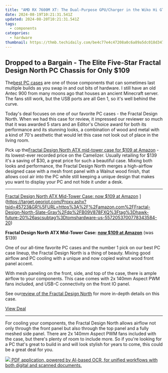 ```yaml
---
title: "AMD RX 7600M XT: The Dual-Purpose GPU/Charger in the Wiko Hi GT Cube, Boasting a Whopping 100W Power Supply"
date: 2024-08-19T10:21:31.541Z
updated: 2024-08-20T10:21:31.541Z
tags:
  - components
categories:
  - hardware
thumbnail: https://thmb.techidaily.com/be4c77e4c47208a0c6a89a5dc018d347b3f89d31378e1f478ed8a82b6ec5c28d.jpg
---
```


## Dropped to a Bargain - The Elite Five-Star Fractal Design North PC Chassis for Only $109

The[best PC cases](https://tools.techidaily.com) are one of those components that can sometimes last multiple builds as you swap in and out bits of hardware. I still have an old Antec 900 from many moons ago that houses an ancient Minecraft server. The fans still work, but the USB ports are all Gen 1, so it's well behind the curve.

 Today's deal focuses on one of our favorite PC cases - the Fractal Design North. When we had this case for review, it impressed our reviewer so much that it was awarded 5 stars and an Editor's Choice award for both its performance and its stunning looks, a combination of wood and metal with a kind of 70's aesthetic that would let this case not look out of place in the living room.

 Pick up the[Fractal Design North ATX mid-tower case for $109 at Amazon](https://target.georiot.com/Proxy.ashx?tsid=45723&GR%5FURL=https%3A%2F%2Famazon.com%2FFractal-Design-North-Slate-Gray%2Fdp%2FB09V878FXQ%3Ftag%3Dhawk-future-20%26ascsubtag%3Dtomshardware-us-6245994441070752999-20) \- its lowest-ever recorded price on the Camelizer. Usually retailing for $139 it's a saving of $30, a great price for such a beautiful case. Mixing both looks and performance, the Fractal Design North merges a high-airflow designed case with a mesh front panel with a Walnut wood finish, that allows cool air into the PC while still keeping a unique design that makes you want to display your PC and not hide it under a desk.

---

[Fractal Design North ATX Mid-Tower Case: now $109 at Amazon](https://cdn.mos.cms.futurecdn.net/k7NBPoZdQqaJgNCNiqemFB-200-100.png "Fractal Design North ATX Mid-Tower Case: now $109 at Amazon") ](https://target.georiot.com/Proxy.ashx?tsid=45723&GR%5FURL=https%3A%2F%2Famazon.com%2FFractal-Design-North-Slate-Gray%2Fdp%2FB09V878FXQ%3Ftag%3Dhawk-future-20%26ascsubtag%3Dtomshardware-us-5572053700778343584-20)

**Fractal Design North ATX Mid-Tower Case:** [**now $109 at Amazon**](https://target.georiot.com/Proxy.ashx?tsid=45723&GR%5FURL=https%3A%2F%2Famazon.com%2FFractal-Design-North-Slate-Gray%2Fdp%2FB09V878FXQ%3Ftag%3Dhawk-future-20%26ascsubtag%3Dtomshardware-us-8630254930455079940-20) (was $139)

 One of our all-time favorite PC cases and the number 1 pick on our best PC case lineup, the Fractal Design North is a thing of beauty. Mixing good airflow and PC cooling with a unique and now copied walnut wood front panel accent.

 With mesh paneling on the front, side, and top of the case, there is ample airflow to your components. This case comes with 2x 140mm Aspect PWM fans included, and USB-C connectivity on the front IO panel.

 See our[review of the Fractal Design North](https://tools.techidaily.com) for more in-depth details on this case.

[View Deal](https://target.georiot.com/Proxy.ashx?tsid=45723&GR%5FURL=https%3A%2F%2Famazon.com%2FFractal-Design-North-Slate-Gray%2Fdp%2FB09V878FXQ%3Ftag%3Dhawk-future-20%26ascsubtag%3Dtomshardware-us-5572053700778343584-20)

---

 For cooling your components, the Fractal Design North allows airflow not only through the front panel but also through the top panel and a fully meshed side panel. There are 2x 140mm Aspect PWM fans included with the case, but there's plenty of room to include more. So if you're looking for a PC that's great to build in and will look stylish for years to come, this could be a great deal for you.

<ins class="adsbygoogle"
     style="display:block"
     data-ad-format="autorelaxed"
     data-ad-client="ca-pub-7571918770474297"
     data-ad-slot="1223367746"></ins>



<ins class="adsbygoogle"
     style="display:block"
     data-ad-client="ca-pub-7571918770474297"
     data-ad-slot="8358498916"
     data-ad-format="auto"
     data-full-width-responsive="true"></ins>



<!-- affiliate ads begin -->
<a href="https://checkout.abbyy.com/order/checkout.php?PRODS=39254549&QTY=1&AFFILIATE=108875&CART=1"> <img src="https://secure.avangate.com/images/merchant/0e5fb5c76fca16adbee503c9aff393cd/products/8_FR-Badges-NEW-FR-Standard-16-WIN-200.png" border="0"> PDF application, powered by AI-based OCR, for unified workflows with both digital and scanned documents. </a>
<!-- affiliate ads end -->